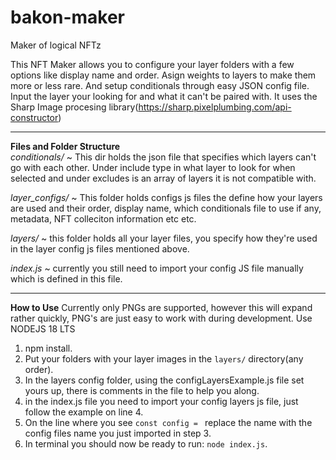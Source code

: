 # bakon-maker
Maker of logical NFTz

This NFT Maker allows you to configure your layer folders with a few options like display name and order.
Asign weights to layers to make them more or less rare.
And setup conditionals through easy JSON config file. Input the layer your looking for and what it can't be paired with.
It uses the Sharp Image procesing library(https://sharp.pixelplumbing.com/api-constructor)
<hr />

**Files and Folder Structure**<br />
*conditionals/* ~ This dir holds the json file that specifies which layers can't go with each other. Under include type in what layer to look for when selected and under excludes is an array of layers it is not compatible with.

*layer_configs/* ~ This folder holds configs js files the define how your layers are used and their order, display name, which conditionals file to use if any, metadata, NFT colleciton information etc etc.

*layers/* ~ this folder holds all your layer files, you specify how they're used in the layer config js files mentioned above.

*index.js* ~ currently you still need to import your config JS file manually which is defined in this file.

<hr />

**How to Use**
Currently only PNGs are supported, however this will expand rather quickly, PNG's are just easy to work with during development.
Use NODEJS 18 LTS

1) npm install.
1) Put your folders with your layer images in the `layers/` directory(any order).
2) In the layers config folder, using the configLayersExample.js file set yours up, there is comments in the file to help you along.
3) in the index.js file you need to import your config layers js file, just follow the example on line 4.
4) On the line where you see `const config = ` replace the name with the config files name you just imported in step 3.
5) In terminal you should now be ready to run: `node index.js`.

